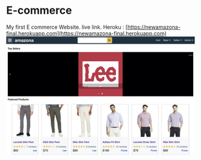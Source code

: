 # E-commerce
My first E commerce Website. live link. 
Heroku : [https://newamazona-final.herokuapp.com](https://newamazona-final.herokuapp.com)
![amazona](/template/images/amazona.jpg)


